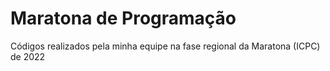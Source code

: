 # Maratona de Programação
Códigos realizados pela minha equipe na fase regional da Maratona (ICPC) de 2022

